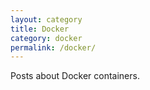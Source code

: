 ```yaml
---
layout: category
title: Docker
category: docker
permalink: /docker/
---
```

Posts about Docker containers.
